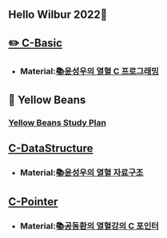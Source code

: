 Hello Wilbur 2022🌈
-------------
## [✏️ C-Basic](https://github.com/Wilbur0306/C-Language/blob/main/C-Basic "✏️ C-Basic")
* ### Material:[📚윤성우의 열혈 C 프로그래밍](http://www.yes24.com/Product/Goods/4333686 "📚윤성우의 열혈 C 프로그래밍")

## 🌱 Yellow Beans
### [Yellow Beans Study Plan](https://github.com/Wilbur0306/yellowbeanstudyplan "Yellow Beans Study Plan")
## [C-DataStructure](https://github.com/Wilbur0306/C-Language/blob/main/C-DataStructure "C-DataStructure")
* ### Material:[📚윤성우의 열혈 자료구조](http://www.kyobobook.co.kr/product/detailViewKor.laf?mallGb=KOR&ejkGb=KOR&barcode=9788996094067 "📚윤성우의 열혈 자료구조")
## [C-Pointer](https://github.com/Wilbur0306/C-Language/blob/main/C-Pointer "C-Pointer")
* ### Material:[📚공동환의 열혈강의 C 포인터](https://freelec.co.kr/lecture/열혈강의-c-포인터/ "📚공동환의 열혈강의 C 포인터")

<!--
**Wilbur0306/Wilbur0306** is a ✨ _special_ ✨ repository because its `README.md` (this file) appears on your GitHub profile.

Here are some ideas to get you started:

- 🔭 I’m currently working on ...
- 🌱 I’m currently learning ...
- 👯 I’m looking to collaborate on ...
- 🤔 I’m looking for help with ...
- 💬 Ask me about ...
- 📫 How to reach me: ...
- 😄 Pronouns: ...
- ⚡ Fun fact: ...
-->
